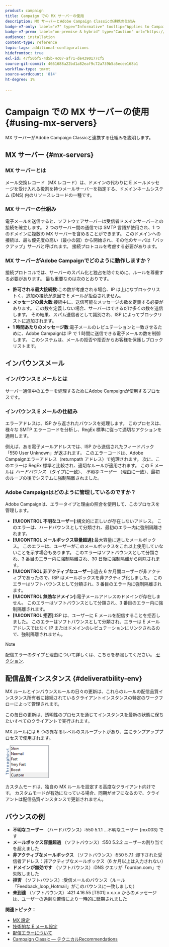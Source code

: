 ```yaml
---
product: campaign
title: Campaign での MX サーバーの使用
description: MX サーバーとAdobe Campaign Classicの連携の仕組み
badge-v7-only: label="v7" type="Informative" tooltip="Applies to Campaign Classic v7 only"
badge-v7-prem: label="on-premise & hybrid" type="Caution" url="https://experienceleague.adobe.com/docs/campaign-classic/using/installing-campaign-classic/architecture-and-hosting-models/hosting-models-lp/hosting-models.html" tooltip="Applies to on-premise and hybrid deployments only"
audience: installation
content-type: reference
topic-tags: additional-configurations
hidefromtoc: true
exl-id: 47f50bf5-4d5b-4c07-af71-de4390177cf5
source-git-commit: 4661688a22bd1a82eaf9c72a739b5a5ecee168b1
workflow-type: tm+mt
source-wordcount: '814'
ht-degree: 1%

---
```


# Campaign での MX サーバーの使用 {#using-mx-servers}



MX サーバーがAdobe Campaign Classicと連携する仕組みを説明します。

## MX サーバー {#mx-servers}

### MX サーバーとは

メール交換レコード（MX レコード）は、ドメインの代わりに E メールメッセージを受け入れる役割を持つメールサーバーを指定する、ドメインネームシステム (DNS) 内のリソースレコードの一種です。

### MX サーバーの仕組み

電子メールを送信すると、ソフトウェアサーバーは受信者ドメインサーバーとの接続を確立します。 2 つのサーバー間の通信では SMTP 言語が使用され、1 つのドメインに複数の MX サーバーを含めることができます。 このドメインへの接続は、最も優先度の高い（最小の図）から開始され、その他のサーバは「バックアップ」サーバと呼ばれます。 接続プロトコルを考慮する必要があります。

### MX サーバーがAdobe Campaignでどのように動作しますか？

接続プロトコルでは、サーバーのスパム化と独占を防ぐために、ルールを尊重する必要があります。 最も重要なのは次のとおりです。

* **許可される最大接続数**:この数が考慮される場合、IP は上になブロックリストく、追加の接続が原因で E メールが拒否されません。
* **メッセージの最大数**:接続中に、送信可能なメッセージの数を定義する必要があります。 この数を定義しない場合、サーバーはできるだけ多くの数を送信します。 その結果、スパム送信者として識別され、ISP によってブロックリストに追加されます。
* **1 時間あたりのメッセージ数**:電子メールのレピュテーションと一致させるために、Adobe Campaignは IP で 1 時間に送信できる電子メールの数を制御します。 このシステムは、メールの拒否や拒否からお客様を保護しブロックリストます。

## インバウンスメール

### インバウンス E メールとは

サーバー通信中のエラーを処理するためにAdobe Campaignが使用するプロセスです。

### インバウンス E メールの仕組み

エラーアドレスは、ISP から返されたバウンスを処理します。 このプロセスは、様々な SMTP エラーコードを分析し、RegEx 標準に従って適切なアクションを適用します。

例えば、ある電子メールアドレスでは、ISP から送信されたフィードバック「550 User Unknown」が返されます。 このエラーコードは、Adobe Campaignエラーアドレス（returnpath アドレス）で処理されます。 次に、このエラーは RegEx 標準と比較され、適切なルールが適用されます。 この E メールは *ハードバウンス* （タイプに一致）、 *不明なユーザー* （理由に一致）、最初のループの後でシステムに強制隔離されました。

### Adobe Campaignはどのように管理しているのですか？

Adobe Campaignは、エラータイプと理由の照合を使用して、このプロセスを管理します。

* **[!UICONTROL 不明なユーザー]**:構文的に正しいが存在しないアドレス。 このエラーは、ハードバウンスとして分類され、最初のエラー内に強制隔離されます。
* **[!UICONTROL メールボックス容量超過]**:最大容量に達したメールボックス。 このエラーは、ユーザーがこのメールボックスをこれ以上使用していないことを示す場合もあります。 このエラーはソフトバウンスとして分類され、3 番目のエラー内に強制隔離され、30 日後に強制隔離から削除されます。
* **[!UICONTROL 非アクティブなユーザー]**:過去 6 か月間ユーザーが非アクティブであったので、ISP はメールボックスを非アクティブ化しました。 このエラーはソフトバウンスとして分類され、3 番目のエラー内に強制隔離されます。
* **[!UICONTROL 無効なドメイン]**:電子メールアドレスのドメインが存在しません。 このエラーはソフトバウンスとして分類され、3 番目のエラー内に強制隔離されます。
* **[!UICONTROL 拒否]**:ISP は、ユーザーに E メールを配信することを拒否しました。 このエラーはソフトバウンスとして分類され、エラーは E メールアドレスではなく IP またはドメインのレピュテーションにリンクされるので、強制隔離されません。

>[!NOTE]
>
>配信エラーのタイプと理由について詳しくは、こちらを参照してください。 [セクション](../../delivery/using/understanding-delivery-failures.md#delivery-failure-types-and-reasons).

## 配信品質インスタンス {#deliveratbility-env}

MX ルールとインバウンスルールの日々の更新は、これらのルールの配信品質インスタンス所有者に接続されているクライアントインスタンスの特定のワークフローによって管理されます。

この毎日の更新は、透明性のプロセスを通じてインスタンスを最新の状態に保ちたいすべてのクライアントで実行されます。

MX ルールには 6 つの異なるレベルのスループットがあり、主にランプアッププロセスで使用されます。

![](assets/mx-rules-throughput.png)

カスタムモードは、独自の MX ルールを設定する高度なクライアント向けです。 カスタムモードが有効になっている場合、同期がオフになるので、クライアントは配信品質インスタンスで更新されません。

## バウンスの例

* **不明なユーザー** （ハードバウンス）:550 5.1.1 ...不明なユーザー {mx003} です
* **メールボックス容量超過** （ソフトバウンス）:550 5.2.2 ユーザーの割り当てを超えました
* **非アクティブなメールボックス** （ソフトバウンス）:550 5.7.1 :却下された受信者アドレス：非アクティブなメールボックス（6 か月以上は入力されない）
* **ドメインが無効です** （ソフトバウンス）:DNS クエリが「ourdan.com」で失敗しました
* **拒否** （ソフトバウンス）:受信メールのバウンス（ルール「Feedback_loop_Hotmail」がこのバウンスに一致しました）
* **未到達** （ソフトバウンス）:421 4.16.55 [TS01] x.x.x.x からのメッセージは、ユーザーの過剰な苦情により一時的に延期されました

**関連トピック：**
* [MX 設定](../../installation/using/email-deliverability.md#mx-configuration)
* [技術的な E メール設定](../../installation/using/email-deliverability.md)
* [配信エラーについて](../../delivery/using/understanding-delivery-failures.md)
* [Campaign Classic — テクニカルRecommendations](https://experienceleague.adobe.com/docs/deliverability-learn/deliverability-best-practice-guide/additional-resources/campaign/acc-technical-recommendations.html)
